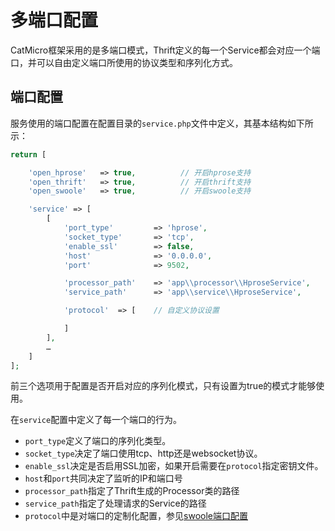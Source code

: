 # 多端口配置

CatMicro框架采用的是多端口模式，Thrift定义的每一个Service都会对应一个端口，并可以自由定义端口所使用的协议类型和序列化方式。

## 端口配置

服务使用的端口配置在配置目录的`service.php`文件中定义，其基本结构如下所示：

```php
return [

    'open_hprose'   => true,          // 开启hprose支持
    'open_thrift'   => true,          // 开启thrift支持
    'open_swoole'   => true,          // 开启swoole支持

    'service' => [
        [
            'port_type'         => 'hprose',                            // 模块类型,支持hprose, thrift, swoole
            'socket_type'       => 'tcp',                               // tcp, http, ws,
            'enable_ssl'        => false,                               // 是否开启SSL
            'host'              => '0.0.0.0',
            'port'              => 9502,

            'processor_path'    => 'app\\processor\\HproseService',     // Processor路径
            'service_path'      => 'app\\service\\HproseService',       // Service路径

            'protocol'  => [    // 自定义协议设置

            ]
        ],
        …
    ]
];
```

前三个选项用于配置是否开启对应的序列化模式，只有设置为true的模式才能够使用。

在`service`配置中定义了每一个端口的行为。

* `port_type`定义了端口的序列化类型。
* `socket_type`决定了端口使用tcp、http还是websocket协议。
* `enable_ssl`决定是否启用SSL加密，如果开启需要在`protocol`指定密钥文件。
* `host`和`port`共同决定了监听的IP和端口号
* `processor_path`指定了Thrift生成的Processor类的路径
* `service_path`指定了处理请求的Service的路径
* `protocol`中是对端口的定制化配置，参见[swoole端口配置](https://wiki.swoole.com/wiki/page/526.html)
